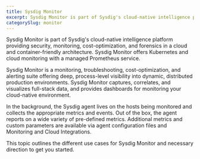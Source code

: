 ```yaml
---
title: Sysdig Monitor
excerpt: Sysdig Monitor is part of Sysdig's cloud-native intelligence platform
categorySlug: monitor
---
```


Sysdig Monitor is part of Sysdig's cloud-native intelligence platform providing security, monitoring, cost-optimization, and forensics in a cloud and container-friendly architecture. Sysdig Monitor offers Kubernetes and cloud monitoring with a managed Prometheus service.

Sysdig Monitor is a monitoring, troubleshooting, cost-optimization, and alerting suite offering deep, process-level visibility into dynamic, distributed production environments. Sysdig Monitor captures, correlates, and visualizes full-stack data, and provides dashboards for monitoring your cloud-native environment.

In the background, the Sysdig agent lives on the hosts being monitored and collects the appropriate metrics and events. Out of the box, the agent reports on a wide variety of pre-defined metrics. Additional metrics and custom parameters are available via agent configuration files and Monitoring and Cloud Integrations.

This topic outlines the different use cases for Sysdig Monitor and necessary direction to get you started.

